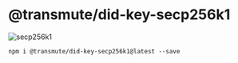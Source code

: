# @transmute/did-key-secp256k1

![secp256k1](https://github.com/transmute-industries/did-key.js/workflows/secp256k1/badge.svg)

```
npm i @transmute/did-key-secp256k1@latest --save
```
